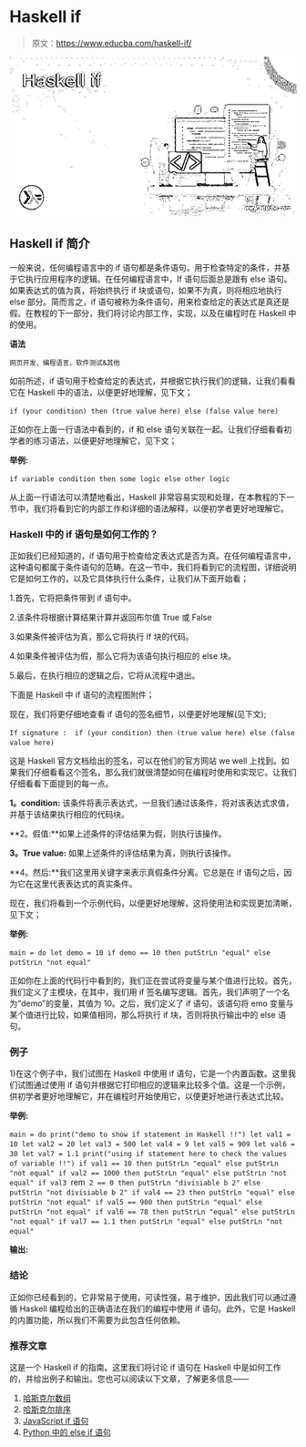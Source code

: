 # Haskell if

> 原文：<https://www.educba.com/haskell-if/>

![Haskell if](img/dfad2fc49660114c6d625ca185fe2410.png)



## Haskell if 简介

一般来说，任何编程语言中的 if 语句都是条件语句，用于检查特定的条件，并基于它执行应用程序的逻辑。在任何编程语言中，If 语句后面总是跟有 else 语句。如果表达式的值为真，将始终执行 if 块或语句，如果不为真，则将相应地执行 else 部分。简而言之，if 语句被称为条件语句，用来检查给定的表达式是真还是假。在教程的下一部分，我们将讨论内部工作，实现，以及在编程时在 Haskell 中的使用。

**语法**

<small>网页开发、编程语言、软件测试&其他</small>

如前所述，if 语句用于检查给定的表达式，并根据它执行我们的逻辑，让我们看看它在 Haskell 中的语法，以便更好地理解，见下文；

`if (your condition) then (true value here) else (false value here)`

正如你在上面一行语法中看到的，if 和 else 语句关联在一起。让我们仔细看看初学者的练习语法，以便更好地理解它，见下文；

**举例:**

`if variable condition
then some logic
else other logic`

从上面一行语法可以清楚地看出，Haskell 非常容易实现和处理，在本教程的下一节中，我们将看到它的内部工作和详细的语法解释，以便初学者更好地理解它。

### Haskell 中的 if 语句是如何工作的？

正如我们已经知道的，if 语句用于检查给定表达式是否为真。在任何编程语言中，这种语句都属于条件语句的范畴。在这一节中，我们将看到它的流程图，详细说明它是如何工作的，以及它具体执行什么条件，让我们从下面开始看；

1.首先，它将把条件带到 if 语句中。

2.该条件将根据计算结果计算并返回布尔值 True 或 False

3.如果条件被评估为真，那么它将执行 If 块的代码。

4.如果条件被评估为假，那么它将为该语句执行相应的 else 块。

5.最后，在执行相应的逻辑之后，它将从流程中退出。

下面是 Haskell 中 if 语句的流程图附件；

现在，我们将更仔细地查看 if 语句的签名细节，以便更好地理解(见下文);

`If signature :  if (your condition) then (true value here) else (false value here)`

这是 Haskell 官方文档给出的签名，可以在他们的官方网站 we well 上找到。如果我们仔细看看这个签名，那么我们就很清楚如何在编程时使用和实现它。让我们仔细看看下面提到的每一点。

**1。condition:** 该条件将表示表达式，一旦我们通过该条件，将对该表达式求值，并基于该结果执行相应的代码块。

**2。假值:**如果上述条件的评估结果为假，则执行该操作。

**3。True value:** 如果上述条件的评估结果为真，则执行该操作。

**4。然后:**我们这里用关键字来表示真假条件分离。它总是在 if 语句之后，因为它在这里代表表达式的真实条件。

现在，我们将看到一个示例代码，以便更好地理解，这将使用法和实现更加清晰，见下文；

**举例:**

`main = do
let demo = 10
if demo == 10
then putStrLn "equal"
else putStrLn "not equal"`

正如你在上面的代码行中看到的，我们正在尝试将变量与某个值进行比较。首先，我们定义了主模块，在其中，我们用 if 签名编写逻辑。首先，我们声明了一个名为“demo”的变量，其值为 10。之后，我们定义了 if 语句，该语句将 emo 变量与某个值进行比较，如果值相同，那么将执行 if 块，否则将执行输出中的 else 语句。

### 例子

1)在这个例子中，我们试图在 Haskell 中使用 if 语句，它是一个内置函数。这里我们试图通过使用 if 语句并根据它打印相应的逻辑来比较多个值。这是一个示例，供初学者更好地理解它，并在编程时开始使用它，以便更好地进行表达式比较。

**举例:**

`main = do
print("demo to show if statement in Haskell !!")
let val1 = 10
let val2 = 20
let val3 = 500
let val4 = 9
let val5 = 909
let val6 = 30
let val7 = 1.1
print("using if statement here to check the values of variable !!")
if val1 == 10
then putStrLn "equal"
else putStrLn "not equal"
if val2 == 1000
then putStrLn "equal"
else putStrLn "not equal"
if val3 `rem` 2 == 0
then putStrLn "divisiable b 2"
else putStrLn "not divisiable b 2"
if val4 == 23
then putStrLn "equal"
else putStrLn "not equal"
if val5 == 900
then putStrLn "equal"
else putStrLn "not equal"
if val6 == 78
then putStrLn "equal"
else putStrLn "not equal"
if val7 == 1.1
then putStrLn "equal"
else putStrLn "not equal"`

**输出:**

### 结论

正如你已经看到的，它非常易于使用，可读性强，易于维护，因此我们可以通过遵循 Haskell 编程给出的正确语法在我们的编程中使用 if 语句。此外，它是 Haskell 的内置功能，所以我们不需要为此包含任何依赖。

### 推荐文章

这是一个 Haskell if 的指南。这里我们将讨论 if 语句在 Haskell 中是如何工作的，并给出例子和输出。您也可以阅读以下文章，了解更多信息——

1.  [哈斯克尔数组](https://www.educba.com/haskell-array/)
2.  [哈斯克尔排序](https://www.educba.com/haskell-sort/)
3.  [JavaScript if 语句](https://www.educba.com/javascript-if-statement/)
4.  [Python 中的 else if 语句](https://www.educba.com/else-if-statement-in-python/)





